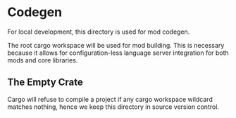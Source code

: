 # Codegen

For local development, this directory is used for mod codegen.

The root cargo workspace will be used for mod building. This is necessary because it allows for configuration-less language server integration for both mods and core libraries.

## The Empty Crate

Cargo will refuse to compile a project if any cargo workspace wildcard matches nothing, hence we keep this directory in source version control.
